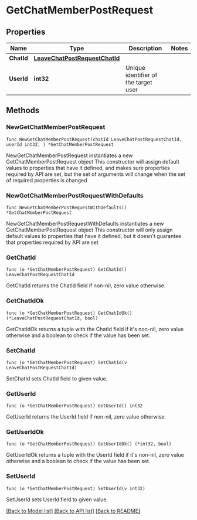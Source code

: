# GetChatMemberPostRequest

## Properties

Name | Type | Description | Notes
------------ | ------------- | ------------- | -------------
**ChatId** | [**LeaveChatPostRequestChatId**](LeaveChatPostRequestChatId.md) |  | 
**UserId** | **int32** | Unique identifier of the target user | 

## Methods

### NewGetChatMemberPostRequest

`func NewGetChatMemberPostRequest(chatId LeaveChatPostRequestChatId, userId int32, ) *GetChatMemberPostRequest`

NewGetChatMemberPostRequest instantiates a new GetChatMemberPostRequest object
This constructor will assign default values to properties that have it defined,
and makes sure properties required by API are set, but the set of arguments
will change when the set of required properties is changed

### NewGetChatMemberPostRequestWithDefaults

`func NewGetChatMemberPostRequestWithDefaults() *GetChatMemberPostRequest`

NewGetChatMemberPostRequestWithDefaults instantiates a new GetChatMemberPostRequest object
This constructor will only assign default values to properties that have it defined,
but it doesn't guarantee that properties required by API are set

### GetChatId

`func (o *GetChatMemberPostRequest) GetChatId() LeaveChatPostRequestChatId`

GetChatId returns the ChatId field if non-nil, zero value otherwise.

### GetChatIdOk

`func (o *GetChatMemberPostRequest) GetChatIdOk() (*LeaveChatPostRequestChatId, bool)`

GetChatIdOk returns a tuple with the ChatId field if it's non-nil, zero value otherwise
and a boolean to check if the value has been set.

### SetChatId

`func (o *GetChatMemberPostRequest) SetChatId(v LeaveChatPostRequestChatId)`

SetChatId sets ChatId field to given value.


### GetUserId

`func (o *GetChatMemberPostRequest) GetUserId() int32`

GetUserId returns the UserId field if non-nil, zero value otherwise.

### GetUserIdOk

`func (o *GetChatMemberPostRequest) GetUserIdOk() (*int32, bool)`

GetUserIdOk returns a tuple with the UserId field if it's non-nil, zero value otherwise
and a boolean to check if the value has been set.

### SetUserId

`func (o *GetChatMemberPostRequest) SetUserId(v int32)`

SetUserId sets UserId field to given value.



[[Back to Model list]](../README.md#documentation-for-models) [[Back to API list]](../README.md#documentation-for-api-endpoints) [[Back to README]](../README.md)


